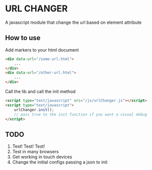 # URL CHANGER

A javascript module that change the url based on element attribute

## How to use

Add markers to your html document

```HTML
<div data-url="/some-url.html">
	...
</div>
<div data-url="/other-url.html">
	...
</div>
```

Call the lib and call the init method

```HTML
<script type="text/javascript" src="/js/urlChanger.js"></script>
<script type="text/javascript">
	urlChanger.init();
	// pass true to the init function if you want a visual debug
</script>
```

## TODO

1. Test! Test! Test!
2. Test in many browsers
3. Get working in touch devices
5. Change the initial configs passing a json to init